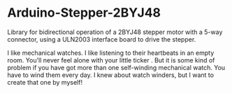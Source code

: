 Arduino-Stepper-2BYJ48
======================

Library for bidirectional operation of a 2BYJ48 stepper motor with a 5-way connector, using a ULN2003 interface board to drive the stepper.


I like mechanical watches. I like listening to their heartbeats in an empty room. You'll never feel alone with your little ticker .
But it is some kind of problem if you have got more than one self-winding mechanical watch. You have to wind them every day. I knew about watch winders, but I want to create that one by myself!
